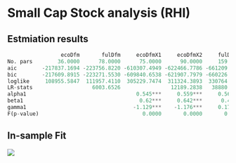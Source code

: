 # Small Cap Stock analysis (RHI)

## Estmiation results
```python
                 ecoDfm       fulDfm     ecoDfmX1     ecoDfmX2     fulDfmX1     fulDfmX2
No. pars        36.0000      78.0000      75.0000      90.0000     159.0000     174.0000
aic        -217837.1694 -223756.8220 -610307.4949 -622466.7786 -661209.3578 -661923.6444
bic        -217609.8915 -223271.5530 -609840.6538 -621907.7979 -660226.5346 -660848.6815
loglike     108955.5847  111957.4110  305229.7474  311324.3893  330764.6789  331136.8222
LR-stats                   6003.6526                12189.2838   38880.5792     744.2865
alpha1                                   0.545***     0.559***     0.564***     0.556***
beta1                                     0.62***     0.642***      0.44***     0.363***
gamma1                                  -1.129***    -1.176***     0.171***     0.216***
F(p-value)                                 0.0000       0.0000       0.0000       0.0000

```

## In-sample Fit
![](https://drive.google.com/uc?export=view&id=0B9DzYBQbrkqTc1R1RHYwMjRWQVU)


